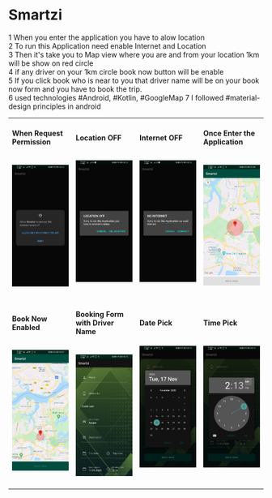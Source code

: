# Smartzi

1	  When you enter the application you have to alow location<br>
2   To run this Application need enable Internet and Location<br>
3	  Then it's take you to Map view where you are and from your location 1km will be show on red circle<br>
4	  if any driver on your 1km circle book now button will be enable<br>
5   If you click book who is near to you that driver name will be on your book now form and you have to book the trip.<br>
6   used technologies #Android, #Kotlin, #GoogleMap
7   I followed #material-design principles in android

<table>
  <tr>
    <td width="25%">
      <h4>When Request Permission<h4></br>
      <img src="https://github.com/Anujan1993/Smartzi/blob/master/Screenshots/Screenshot_20201117_021434_com.google.android.permissioncontroller.jpg" alt="alt text">
    </td>
    <td width="25%">
      <h4>Location OFF<h4></br>
      <img src="https://github.com/Anujan1993/Smartzi/blob/master/Screenshots/Screenshot_20201117_021450_com.example.smartzi.jpg" alt="alt text">
    </td>
    <td width="25%">
      <h4>Internet OFF<h4></br>
      <img src="https://github.com/Anujan1993/Smartzi/blob/master/Screenshots/Screenshot_20201117_021457_com.example.smartzi.jpg" alt="alt text">
    </td>
    <td width="25%">
      <h4>Once Enter the Application<h4></br>
      <img src="https://github.com/Anujan1993/Smartzi/blob/master/Screenshots/Screenshot_20201117_015846_com.example.smartzi.jpg" alt="alt text">
    </td>
  </tr>
  <tr>
    <td width="25%">
      <h4>Book Now Enabled<h4></br>
      <img src="https://github.com/Anujan1993/Smartzi/blob/master/Screenshots/Screenshot_20201117_020746_com.example.smartzi.jpg" alt="alt text">
    </td>
    <td width="25%">
      <h4>Booking Form with Driver Name<h4></br>
      <img src="https://github.com/Anujan1993/Smartzi/blob/master/Screenshots/Screenshot_20201117_021343_com.example.smartzi.jpg" alt="alt text">
    </td>
    <td width="25%">
      <h4>Date Pick <h4></br>
      <img src="https://github.com/Anujan1993/Smartzi/blob/master/Screenshots/Screenshot_20201117_021354_com.example.smartzi.jpg" alt="alt text">
    </td>
    <td width="25%">
      <h4>Time Pick <h4></br>
      <img src="https://github.com/Anujan1993/Smartzi/blob/master/Screenshots/Screenshot_20201117_021400_com.example.smartzi.jpg" alt="alt text">
    </td>
  </tr>
</table
